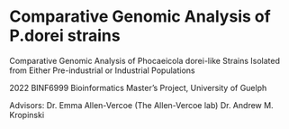 # Comparative Genomic Analysis of P.dorei strains

Comparative Genomic Analysis of Phocaeicola dorei-like Strains Isolated from Either Pre-industrial or Industrial Populations

2022 BINF6999 Bioinformatics Master’s Project, University of Guelph

Advisors:
Dr. Emma Allen-Vercoe (The Allen-Vercoe lab)
Dr. Andrew M. Kropinski
